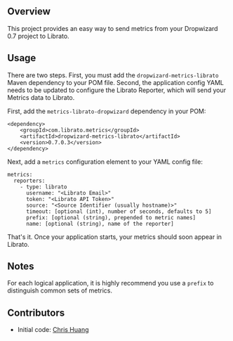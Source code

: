 ## Overview

This project provides an easy way to send metrics from your Dropwizard 0.7 project to Librato. 

## Usage

There are two steps. First, you must add the `dropwizard-metrics-librato` Maven dependency to your POM file. Second,
the application config YAML needs to be updated to configure the Librato Reporter, which will send your Metrics
data to Librato.

First, add the `metrics-librato-dropwizard` dependency in your POM:

    <dependency>
        <groupId>com.librato.metrics</groupId>
        <artifactId>dropwizard-metrics-librato</artifactId>
        <version>0.7.0.3</version>
    </dependency>
    
Next, add a `metrics` configuration element to your YAML config file:

    metrics:
      reporters:
        - type: librato
          username: "<Librato Email>"
          token: "<Librato API Token>"
          source: "<Source Identifier (usually hostname)>"
          timeout: [optional (int), number of seconds, defaults to 5]
          prefix: [optional (string), prepended to metric names]
          name: [optional (string), name of the reporter]
          
          
That's it.  Once your application starts, your metrics should soon appear in Librato.

## Notes

For each logical application, it is highly recommend you use a `prefix` to distinguish common sets of metrics.

## Contributors

* Initial code: [Chris Huang](https://github.com/tianx2)
